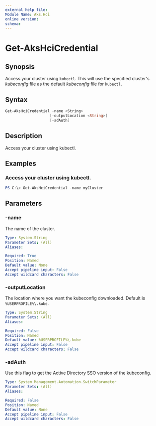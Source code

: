 ```yaml
---
external help file: 
Module Name: Aks.Hci
online version: 
schema: 
---
```


# Get-AksHciCredential

## Synopsis
Access your cluster using `kubectl`. This will use the specified cluster's _kubeconfig_ file as the default _kubeconfig_ file for `kubectl`.

## Syntax

```powershell
Get-AksHciCredential -name <String>
                    [-outputLocation <String>]
                    [-adAuth]
```

## Description
Access your cluster using kubectl.

## Examples

### Access your cluster using kubectl.
```powershell
PS C:\> Get-AksHciCredential -name myCluster
```

## Parameters

### -name
The name of the cluster.

```yaml
Type: System.String
Parameter Sets: (All)
Aliases:

Required: True
Position: Named
Default value: None
Accept pipeline input: False
Accept wildcard characters: False
```

### -outputLocation
The location where you want the kubeconfig downloaded. Default is `%USERPROFILE%\.kube`.

```yaml
Type: System.String
Parameter Sets: (All)
Aliases:

Required: False
Position: Named
Default value: %USERPROFILE%\.kube
Accept pipeline input: False
Accept wildcard characters: False
```

### -adAuth
Use this flag to get the Active Directory SSO version of the kubeconfig.

```yaml
Type: System.Management.Automation.SwitchParameter
Parameter Sets: (All)
Aliases:

Required: False
Position: Named
Default value: None
Accept pipeline input: False
Accept wildcard characters: False
```